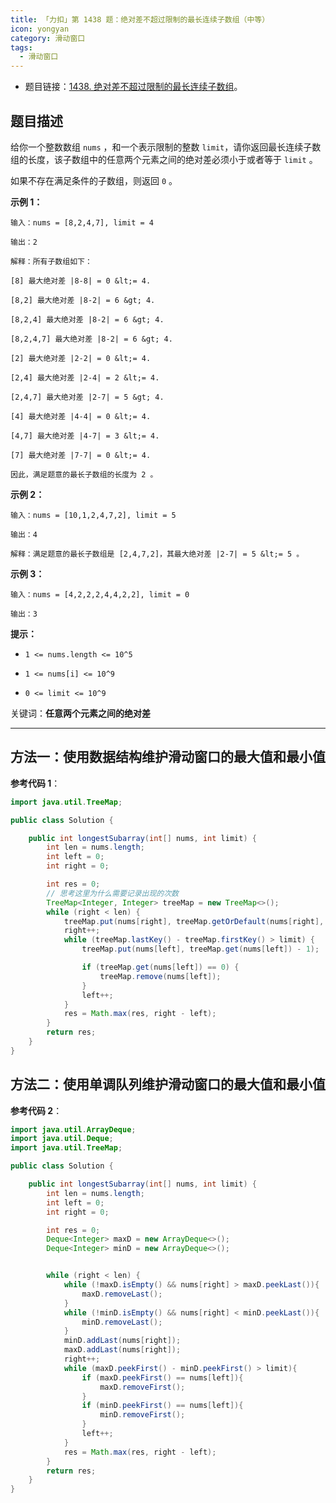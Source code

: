 ```yaml
---
title: 「力扣」第 1438 题：绝对差不超过限制的最长连续子数组（中等）
icon: yongyan
category: 滑动窗口
tags:
  - 滑动窗口
---
```


+ 题目链接：[1438. 绝对差不超过限制的最长连续子数组](https://leetcode-cn.com/problems/longest-continuous-subarray-with-absolute-diff-less-than-or-equal-to-limit/)。


## 题目描述

给你一个整数数组 `nums` ，和一个表示限制的整数 `limit`，请你返回最长连续子数组的长度，该子数组中的任意两个元素之间的绝对差必须小于或者等于 `limit` 。

如果不存在满足条件的子数组，则返回 `0` 。

**示例 1：**

```
输入：nums = [8,2,4,7], limit = 4

输出：2 

解释：所有子数组如下：

[8] 最大绝对差 |8-8| = 0 &lt;= 4.

[8,2] 最大绝对差 |8-2| = 6 &gt; 4. 

[8,2,4] 最大绝对差 |8-2| = 6 &gt; 4.

[8,2,4,7] 最大绝对差 |8-2| = 6 &gt; 4.

[2] 最大绝对差 |2-2| = 0 &lt;= 4.

[2,4] 最大绝对差 |2-4| = 2 &lt;= 4.

[2,4,7] 最大绝对差 |2-7| = 5 &gt; 4.

[4] 最大绝对差 |4-4| = 0 &lt;= 4.

[4,7] 最大绝对差 |4-7| = 3 &lt;= 4.

[7] 最大绝对差 |7-7| = 0 &lt;= 4. 

因此，满足题意的最长子数组的长度为 2 。
```

**示例 2：**

```
输入：nums = [10,1,2,4,7,2], limit = 5

输出：4 

解释：满足题意的最长子数组是 [2,4,7,2]，其最大绝对差 |2-7| = 5 &lt;= 5 。
```

**示例 3：**

```
输入：nums = [4,2,2,2,4,4,2,2], limit = 0

输出：3
```

**提示：**

- `1 <= nums.length <= 10^5`

- `1 <= nums[i] <= 10^9`

- `0 <= limit <= 10^9`

关键词：**任意两个元素之间的绝对差**

---

## 方法一：使用数据结构维护滑动窗口的最大值和最小值

**参考代码 1**：

```java
import java.util.TreeMap;

public class Solution {

    public int longestSubarray(int[] nums, int limit) {
        int len = nums.length;
        int left = 0;
        int right = 0;

        int res = 0;
        // 思考这里为什么需要记录出现的次数
        TreeMap<Integer, Integer> treeMap = new TreeMap<>();
        while (right < len) {
            treeMap.put(nums[right], treeMap.getOrDefault(nums[right], 0) + 1);
            right++;
            while (treeMap.lastKey() - treeMap.firstKey() > limit) {
                treeMap.put(nums[left], treeMap.get(nums[left]) - 1);

                if (treeMap.get(nums[left]) == 0) {
                    treeMap.remove(nums[left]);
                }
                left++;
            }
            res = Math.max(res, right - left);
        }
        return res;
    }
}
```

## 方法二：使用单调队列维护滑动窗口的最大值和最小值

**参考代码 2**：

```java
import java.util.ArrayDeque;
import java.util.Deque;
import java.util.TreeMap;

public class Solution {

    public int longestSubarray(int[] nums, int limit) {
        int len = nums.length;
        int left = 0;
        int right = 0;

        int res = 0;
        Deque<Integer> maxD = new ArrayDeque<>();
        Deque<Integer> minD = new ArrayDeque<>();


        while (right < len) {
            while (!maxD.isEmpty() && nums[right] > maxD.peekLast()){
                maxD.removeLast();
            }
            while (!minD.isEmpty() && nums[right] < minD.peekLast()){
                minD.removeLast();
            }
            minD.addLast(nums[right]);
            maxD.addLast(nums[right]);
            right++;
            while (maxD.peekFirst() - minD.peekFirst() > limit){
                if (maxD.peekFirst() == nums[left]){
                    maxD.removeFirst();
                }
                if (minD.peekFirst() == nums[left]){
                    minD.removeFirst();
                }
                left++;
            }
            res = Math.max(res, right - left);
        }
        return res;
    }
}
```

## 